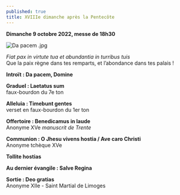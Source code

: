 ```yaml
---
published: true
title: XVIIIe dimanche après la Pentecôte
---
```

**Dimanche 9 octobre 2022, messe de 18h30**

![Da pacem .jpg]({{site.baseurl}}/images/Da%20pacem%20.jpg)

*Fiat pax in virtute tua et abundantia in turribus tuis*  
Que la paix règne dans tes remparts, et l’abondance dans tes palais !

**Introït : Da pacem, Domine**

**Graduel : Laetatus sum**  
faux-bourdon du 7e ton

**Alleluia : Timebunt gentes**  
verset en faux-bourdon du 1er ton

**Offertoire : Benedicamus in laude**  
Anonyme XVe *manuscrit de Trente*

**Communion : O Jhesu vivens hostia / Ave caro Christi**  
Anonyme tchèque XVe

**Tollite hostias**

**Au dernier évangile : Salve Regina**

**Sortie : Deo gratias**  
Anonyme XIIe - Saint Martial de Limoges
